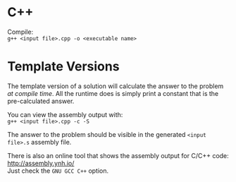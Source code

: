 # C++

Compile:  
`g++ <input file>.cpp -o <executable name>`

# Template Versions

The template version of a solution will calculate the answer to the problem *at compile time*. All the runtime does is simply print a constant that is the pre-calculated answer.  

You can view the assembly output with:  
`g++ <input file>.cpp -c -S`  

The answer to the problem should be visible in the generated `<input file>.s` assembly file.  

There is also an online tool that shows the assembly output for C/C++ code: http://assembly.ynh.io/  
Just check the `GNU GCC C++` option.
